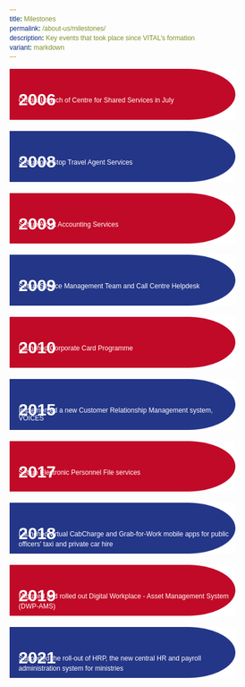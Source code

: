 ```yaml
---
title: Milestones
permalink: /about-us/milestones/
description: Key events that took place since VITAL’s formation
variant: markdown
---
```

<style>
	*{
	margin: 0;
	padding: 0;
	box-sizing: border-box;
	font-family: Arial, Helvetica, sans-serif;
	}
	
	.container{
	position: relative;
	text-align: left;
	}
	
	.top-left{
	position: absolute;
	top: 8px;
	left: 16px;
	color: white;
	font-size: 30px;
	}
	
	.text-box{
	position: absolute;
	top: 37px;
	left: 16px;
	color: white;
	font-size: 12px;
	}
	
	.text-box2{
	position: absolute;
	top: 55px;
	left: 16px;
	color: white;
	font-size: 12px;
	}
</style>
<div class="container">
	<img src="/images/overview/RedShape.png">
	<div class="top-left"><p><b>2006</b></p></div>
	<div class="text-box"><p>Official Launch of Centre for Shared Services in July</p></div>
</div>&nbsp;
<div class="container">
	<img src="/images/overview/BlueShape.png">
	<div class="top-left"><p><b>2008</b></p></div>
	<div class="text-box"><p>Set up one-stop Travel Agent Services</p></div>
</div>&nbsp;
<div class="container">
	<img src="/images/overview/RedShape.png">
	<div class="top-left"><p><b>2009</b></p></div>
	<div class="text-box"><p>Set up Asset Accounting Services</p></div>
</div>&nbsp;
<div class="container">
	<img src="/images/overview/BlueShape.png">
	<div class="top-left"><p><b>2009</b></p></div>
	<div class="text-box"><p>Set up Service Management Team and Call Centre Helpdesk</p></div>
</div>&nbsp;
<div class="container">
	<img src="/images/overview/RedShape.png">
	<div class="top-left"><p><b>2010</b></p></div>
	<div class="text-box"><p>Launched Corporate Card Programme</p></div>
</div>&nbsp;
<div class="container">
	<img src="/images/overview/BlueShape.png">
	<div class="top-left"><p><b>2015</b></p></div>
	<div class="text-box"><p>Implemented a new Customer Relationship Management system, VOICES</p></div>
</div>&nbsp;
<div class="container">
	<img src="/images/overview/RedShape.png">
	<div class="top-left"><p><b>2017</b></p></div>
	<div class="text-box"><p>Set up Electronic Personnel File services</p></div>
</div>&nbsp;
<div class="container">
	<img src="/images/overview/BlueShape.png">
	<div class="top-left"><p><b>2018</b></p></div>
	<div class="text-box"><p>Launched virtual CabCharge and Grab-for-Work mobile apps for public</p></div>
	<div class="text-box2"><p>officers' taxi and private car hire</p></div>
</div>&nbsp;
<div class="container">
	<img src="/images/overview/RedShape.png">
	<div class="top-left"><p><b>2019</b></p></div>
	<div class="text-box"><p>Migrated and rolled out Digital Workplace - Asset Management System</p></div>
	<div class="text-box2"><p>(DWP-AMS)</p></div>
</div>&nbsp;
<div class="container">
	<img src="/images/overview/BlueShape.png">
	<div class="top-left"><p><b>2021</b></p></div>
	<div class="text-box"><p>Supported the roll-out of HRP, the new central HR and payroll</p></div>
	<div class="text-box2"><p>administration system for ministries</p></div>
</div>&nbsp;